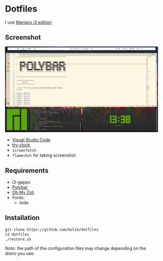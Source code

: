 # Dotfiles
I use [Manjaro i3 edition](https://manjaro.github.io/homepage/public/download/i3/)

## Screenshot
![Screenshot](img/screenshot.png)

- [Visual Studio Code](https://code.visualstudio.com/)
- [tty-clock](https://github.com/xorg62/tty-clock)
- `screenfetch`
- `flameshot` for taking screenshot

## Requirements
- i3-gapps
- [Polybar](https://github.com/jaagr/polybar)
- [Oh My Zsh](https://ohmyz.sh/)
- Fonts:
	- todo

## Installation
    git clone https://github.com/Golim/dotfiles
    cd dotfiles
    ./restore.sh

*Note:* the path of the configuration files may change depending on the distro you use.